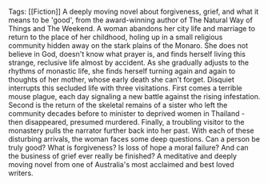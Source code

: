 Tags: [[Fiction]]
A deeply moving novel about forgiveness, grief, and what it means to be 'good', from the award-winning author of The Natural Way of Things and The Weekend. A woman abandons her city life and marriage to return to the place of her childhood, holing up in a small religious community hidden away on the stark plains of the Monaro. She does not believe in God, doesn't know what prayer is, and finds herself living this strange, reclusive life almost by accident. As she gradually adjusts to the rhythms of monastic life, she finds herself turning again and again to thoughts of her mother, whose early death she can't forget. Disquiet interrupts this secluded life with three visitations. First comes a terrible mouse plague, each day signaling a new battle against the rising infestation. Second is the return of the skeletal remains of a sister who left the community decades before to minister to deprived women in Thailand - then disappeared, presumed murdered. Finally, a troubling visitor to the monastery pulls the narrator further back into her past. With each of these disturbing arrivals, the woman faces some deep questions. Can a person be truly good? What is forgiveness? Is loss of hope a moral failure? And can the business of grief ever really be finished? A meditative and deeply moving novel from one of Australia's most acclaimed and best loved writers.
